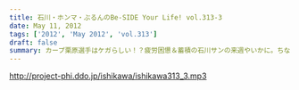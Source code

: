 ```yaml
---
title: 石川・ホンマ・ぶるんのBe-SIDE Your Life! vol.313-3
date: May 11, 2012
tags: ['2012', 'May 2012', 'vol.313']
draft: false
summary: カープ栗原選手はケガらしい！？疲労困憊＆蓄積の石川サンの来週やいかに。ちなみに、ＧＷ中はメンバーはガッツリお仕事モードであります。ＮＡＭＡＥ
---
```


http://project-phi.ddo.jp/ishikawa/ishikawa313_3.mp3